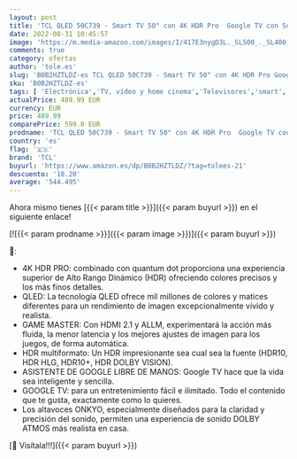 ```yaml
---
layout: post
title: 'TCL QLED 50C739 - Smart TV 50" con 4K HDR Pro  Google TV con Sonido Onkyo  Motion Clarity  Google Assistant Incorporado & Compatible con Alexa'
date: 2022-08-31 10:45:57
image: 'https://m.media-amazon.com/images/I/417E3nygD3L._SL500_._SL400_.jpg'
comments: true
category: ofertas
author: 'tole.es'
slug: 'B0B2HZTLDZ-es TCL QLED 50C739 - Smart TV 50" con 4K HDR Pro Google TV...'
sku: 'B0B2HZTLDZ-es'
tags: [ 'Electrónica','TV, vídeo y home cinema','Televisores','smart','tcl','tv','🇪🇸', ]
actualPrice: 489.99 EUR
currency: EUR
price: 489.99
comparePrice: 599.0 EUR
prodname: 'TCL QLED 50C739 - Smart TV 50" con 4K HDR Pro  Google TV con Sonido Onkyo  Motion Clarity  Google Assistant Incorporado & Compatible con Alexa'
country: 'es'
flag: '🇪🇸'
brand: 'TCL'
buyurl: 'https://www.amazon.es/dp/B0B2HZTLDZ/?tag=tolees-21'
descuento: '18.20'
average: '544.495'
---
```


Ahora mismo tienes [{{< param title >}}]({{< param buyurl >}}) en el siguiente enlace!

[![{{< param prodname >}}]({{< param image >}})]({{< param buyurl >}})

🔎:

- 4K HDR PRO: combinado con quantum dot proporciona una experiencia superior de Alto Rango Dinámico (HDR) ofreciendo colores precisos y los más finos detalles.
- QLED: La tecnología QLED ofrece mil millones de colores y matices diferentes para un rendimiento de imagen excepcionalmente vívido y realista.
- GAME MASTER: Con HDMI 2.1 y ALLM, experimentará la acción más fluida, la menor latencia y los mejores ajustes de imagen para los juegos, de forma automática.
- HDR multiformato: Un HDR impresionante sea cual sea la fuente (HDR10, HDR HLG, HDR10+, HDR DOLBY VISION).
- ASISTENTE DE GOOGLE LIBRE DE MANOS: Google TV hace que la vida sea inteligente y sencilla.
- GOOGLE TV: para un entretenimiento fácil e ilimitado. Todo el contenido que te gusta, exactamente como lo quieres.
- Los altavoces ONKYO, especialmente diseñados para la claridad y precisión del sonido, permiten una experiencia de sonido DOLBY ATMOS más realista en casa.

[🛒 Visítala!!!]({{< param buyurl >}})
